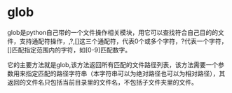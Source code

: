# glob
glob是python自己带的一个文件操作相关模块，用它可以查找符合自己目的的文件，支持通配符操作，,?,[]这三个通配符，代表0个或多个字符，?代表一个字符，[]匹配指定范围内的字符，如[0-9]匹配数字。

它的主要方法就是glob,该方法返回所有匹配的文件路径列表，该方法需要一个参数用来指定匹配的路径字符串（本字符串可以为绝对路径也可以为相对路径），其返回的文件名只包括当前目录里的文件名，不包括子文件夹里的文件。